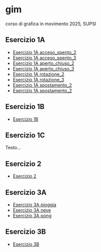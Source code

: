# gim
corso di grafica in movimento 2025, SUPSI


## Esercizio 1A
- [Esercizio 1A acceso_spento_2](https://l0renz0hess.github.io/gim/Esercizio_1A/acceso_spento_2.html)
- [Esercizio 1A acceso_spento_3](https://l0renz0hess.github.io/gim/Esercizio_1A/acceso_spento_3.html)
- [Esercizio 1A aperto_chiuso_2](https://l0renz0hess.github.io/gim/Esercizio_1A/aperto_chiuso_2.html)
- [Esercizio 1A aperto_chiuso_3](/Esercizio_1A/aperto_chiuso_3.html)
- [Esercizio 1A rotazione_2](https://l0renz0hess.github.io/gim/Esercizio_1A/rotazione_2.html)
- [Esercizio 1A rotazione_3](https://l0renz0hess.github.io/gim/Esercizio_1A/rotazione_3.html)
- [Esercizio 1A spostamento_2](https://l0renz0hess.github.io/gim/Esercizio_1A/spostamento_due.html)
- [Esercizio 1A spostamento_2](https://l0renz0hess.github.io/gim/Esercizio_1A/spostamento_tre.html)

## Esercizio 1B
- [Esercizio 1B](https://l0renz0hess.github.io/gim/Esercizio_1B/template/index.html)

## Esercizio 1C
Testo...

## Esercizio 2
- [Esercizio 2](https://l0renz0hess.github.io/gim/Esercizio_2/template/index.html)

## Esercizio 3A
- [Esercizio 3A pioggia](https://l0renz0hess.github.io/gim/Esercizio_3A/pioggia/index.html)
- [Esercizio 3A neve](https://l0renz0hess.github.io/gim/Esercizio_3A/neve/index.html)
- [Esercizio 3A pong](https://l0renz0hess.github.io/gim/Esercizio_3A/pong/index.html)

## Esercizio 3B
- [Esercizio 3B](https://l0renz0hess.github.io/gim/Esercizio_3B/index.html)